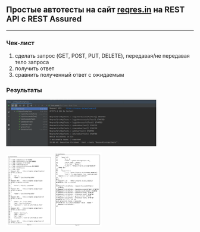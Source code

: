 ## Простые автотесты на сайт [reqres.in](https://reqres.in/) на REST API c REST Assured 
________

###  Чек-лист
1. сделать запрос (GET, POST, PUT, DELETE), передавая/не передавая тело запроса
2. получить ответ
3. сравнить полученный ответ с ожидаемым 

### Результаты 

<img src="src/test/resources/res1.PNG" width="80%" height="80%"/>

<img src="src/test/resources/res2.PNG" width="25%" height="25%"/> <img src="src/test/resources/res3.PNG" width="25%" height="25%"/>  


